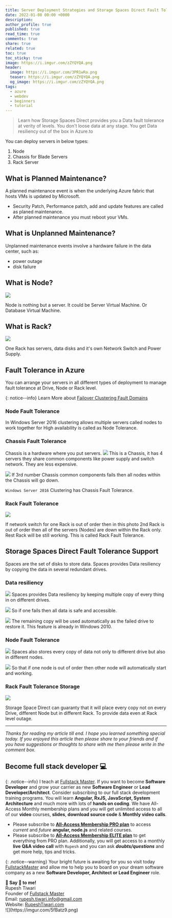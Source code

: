 ```yaml
---
title: Server Deployment Strategies and Storage Spaces Direct Fault Tolerance in Azure
date: 2022-01-08 00:00 +0000
description:
author_profile: true
published: true
read_time: true
comments: true
share: true
related: true
toc: true
toc_sticky: true
image: https://i.imgur.com/zZYQYQA.png
header:
  image: https://i.imgur.com/3PR1wRa.png
  teaser: https://i.imgur.com/zZYQYQA.png
  og_image: https://i.imgur.com/zZYQYQA.png
tags:
  - azure
  - webdev
  - beginners
  - tutorial
---
```


> Learn how Storage Spaces Direct provides you a Data fault tolerance at verity of levels. You don't loose data at any stage. You get Data resiliency out of the box in Azure.to

You can deploy servers in below types:

1. Node
2. Chassis for Blade Servers
3. Rack Server

## What is Planned Maintenance?

A planned maintenance event is when the underlying Azure fabric that hosts VMs is updated by Microsoft.

- Security Patch, Performance patch, add and update features are called as planed maintenance.
- After planned maintenance you must reboot your VMs.

## What is Unplanned Maintenance?

Unplanned maintenance events involve a hardware failure in the data center, such as:

- power outage
- disk failure

## What is Node?

![](https://imgur.com/qMarBwn.png)

Node is nothing but a server. It could be Server Virtual Machine. Or Database Virtual Machine.

## What is Rack?

![](https://imgur.com/c5LTPCp.png)

One Rack has servers, data disks and it's own Network Switch and Power Supply.

## Fault Tolerance in Azure

You can arrange your servers in all different types of deployment to manage fault tolerance at Drive, Node or Rack level.

{: notice--info}
Learn More about [Failover Clustering Fault Domains](https://docs.microsoft.com/en-us/windows-server/failover-clustering/fault-domains)

### Node Fault Tolerance

In Windows Server 2016 clustering allows multiple servers called nodes to work together for High availability is called as Node Tolerance.

### Chassis Fault Tolerance

Chassis is a hardware where you put servers.
![](https://imgur.com/tWLfhXN.png)
This is a Chassis, it has 4 servers they share common components like power supply and switch network. They are less expensive.

![](https://imgur.com/OFDJlEp.png)
If 3rd number Chassis common components fails then all nodes within the Chassis will go down.

`Windows Server 2016` Clustering has Chassis Fault Tolerance.

### Rack Fault Tolerance

![](https://imgur.com/uvETq93.png)

If network switch for one Rack is out of order then in this photo 2nd Rack is out of order then all of the servers (Nodes) are down within the Rack only. Rest Rack will be still working. This is called Rack Fault Tolerance.

## Storage Spaces Direct Fault Tolerance Support

Spaces are the set of disks to store data. Spaces provides Data resiliency by copying the data in several redundant drives.

### Data resiliency

![](https://imgur.com/duOKei3.png)
Spaces provides Data resiliency by keeping multiple copy of every thing in on different drives.

![](https://imgur.com/z0VoMVn.png)
So if one fails then all data is safe and accessible.

![](https://imgur.com/NqeOrRb.png)
The remaining copy will be used automatically as the failed drive to restore it. This feature is already in Windows 2010.

### Node Fault Tolerance

![](https://imgur.com/ZOjpD3B.png)
Spaces also stores every copy of data not only to different drive but also in different nodes.

![](https://imgur.com/uL7Wq3m.png)
So that if one node is out of order then other node will automatically start and working.

### Rack Fault Tolerance Storage

![](https://imgur.com/G3N7nGN.png)

Storage Space Direct can guaranty that it will place every copy not on every Drive, different Node but in different Rack. To provide data even at Rack level outage.

---

_Thanks for reading my article till end. I hope you learned something special today. If you enjoyed this article then please share to your friends and if you have suggestions or thoughts to share with me then please write in the comment box._

## Become full stack developer 💻

{: .notice--info}
I teach at [Fullstack Master](https://www.fullstackmaster.net). If you want to become **Software Developer** and grow your carrier as new **Software Engineer** or **Lead Developer/Architect**. Consider subscribing to our full stack development training programs. You will learn **Angular, RxJS, JavaScript, System Architecture** and much more with lots of **hands on coding**. We have All-Access Monthly membership plans and you will get unlimited access to all of our **video** courses, **slides**, **download source code** & **Monthly video calls**.

- Please subscribe to **[All-Access Membership PRO plan](https://www.fullstackmaster.net/pro)** to access _current_ and _future_ **angular, node.js** and related courses.
- Please subscribe to **[All-Access Membership ELITE plan](https://www.fullstackmaster.net/elite)** to get everything from PRO plan. Additionally, you will get access to a monthly **live Q&A video call** with `Rupesh` and you can ask **_doubts/questions_** and get more help, tips and tricks.

{: .notice--warning}
Your bright future is awaiting for you so visit today [FullstackMaster](www.fullstackmaster.net) and allow me to help you to board on your dream software company as a new **Software Developer, Architect or Lead Engineer** role.

<div class="notice--success">
<strong>💖 Say 👋 to me!</strong>
<br>Rupesh Tiwari
<br>Founder of <a href="https://www.fullstackmaster.net">Fullstack Master </a>
<br>Email: <a href="mailto:rupesh.tiwari.info@gmail.com?subject=Hi">rupesh.tiwari.info@gmail.com</a>
<br>Website: <a href="https://www.rupeshtiwari.com">RupeshTiwari.com </a>
</div>
![](https://imgur.com/5fBatz9.png)
